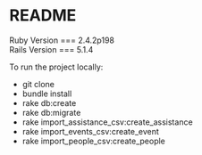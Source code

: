# README


Ruby Version === 2.4.2p198 <br>
Rails Version === 5.1.4

To run the project locally:
* git clone
* bundle install 
* rake db:create
* rake db:migrate
* rake import_assistance_csv:create_assistance
* rake import_events_csv:create_event
* rake import_people_csv:create_people
